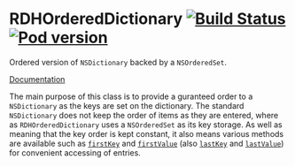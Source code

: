 RDHOrderedDictionary [![Build Status](https://travis-ci.org/rhodgkins/RDHOrderedDictionary.svg?branch=master)](https://travis-ci.org/rhodgkins/RDHOrderedDictionary) [![Pod version](https://badge.fury.io/co/RDHOrderedDictionary.svg)](http://badge.fury.io/co/RDHOrderedDictionary)
====================

Ordered version of `NSDictionary` backed by a `NSOrderedSet`.

[Documentation](http://cocoadocs.org/docsets/RDHOrderedDictionary/0.2.0/index.html)

The main purpose of this class is to provide a guranteed order to a `NSDictionary` as the keys are set on the dictionary. The standard `NSDictionary` does not keep the order of items as they are entered, where as `RDHOrderedDictionary` uses a `NSOrderedSet` as its key storage. As well as meaning that the key order is kept constant, it also means various methods are available such as [`firstKey`](http://cocoadocs.org/docsets/RDHOrderedDictionary/0.2.0/Classes/RDHOrderedDictionary.html#//api/name/firstKey) and  [`firstValue`](http://cocoadocs.org/docsets/RDHOrderedDictionary/0.2.0/Classes/RDHOrderedDictionary.html#//api/name/firstValue) (also [`lastKey`](http://cocoadocs.org/docsets/RDHOrderedDictionary/0.2.0/Classes/RDHOrderedDictionary.html#//api/name/lastKey) and  [`lastValue`](http://cocoadocs.org/docsets/RDHOrderedDictionary/0.2.0/Classes/RDHOrderedDictionary.html#//api/name/lastValue)) for convenient accessing of entries.

